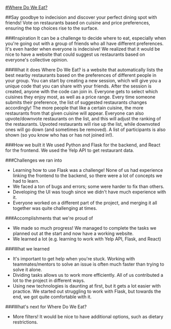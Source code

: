 [#Where Do We Eat?](https://devpost.com/software/where-do-we-eat)

##Say goodbye to indecision and discover your perfect dining spot with friends! Vote on restaurants based on cuisine and price preferences, ensuring the top choices rise to the surface.

###Inspiration
It can be a challenge to decide where to eat, especially when you're going out with a group of friends who all have different preferences. It's even harder when everyone is indecisive! We realized that it would be nice to have a website that could suggest us restaurants based on everyone's collective opinion.

###What it does
Where Do We Eat? is a website that automatically lists the best nearby restaurants based on the preferences of different people in your group. You can start by creating a new session, which will give you a unique code that you can share with your friends. After the session is created, anyone with the code can join in. Everyone gets to select which cuisines they enjoy most, as well as a price range. Every time someone submits their preference, the list of suggested restaurants changes accordingly! The more people that like a certain cuisine, the more restaurants from that given cuisine will appear. Everyone can also upvote/downvote restaurants on the list, and this will adjust the ranking of the restaurants. Upvoted restaurants will rise up the list, while downvoted ones will go down (and sometimes be removed). A list of participants is also shown (so you know who has or has not joined in!).

###How we built it
We used Python and Flask for the backend, and React for the frontend. We used the Yelp API to get restaurant data.

###Challenges we ran into
- Learning how to use Flask was a challenge! None of us had experience linking the frontend to the backend, so there were a lot of concepts we had to learn.
- We faced a ton of bugs and errors; some were harder to fix than others.
- Developing the UI was tough since we didn't have much experience with it.
- Everyone worked on a different part of the project, and merging it all together was quite challenging at times.

###Accomplishments that we're proud of
- We made so much progress! We managed to complete the tasks we planned out at the start and now have a working website.
- We learned a lot (e.g. learning to work with Yelp API, Flask, and React) 

###What we learned
- It's important to get help when you're stuck. Working with teammates/mentors to solve an issue is often much faster than trying to solve it alone.
- Dividing tasks allows us to work more efficiently. All of us contributed a lot to the project in different ways.
- Using new technologies is daunting at first, but it gets a lot easier with practice. We started out struggling to work with Flask, but towards the end, we got quite comfortable with it.

###What's next for Where Do We Eat?
- More filters! It would be nice to have additional options, such as dietary restrictions.
